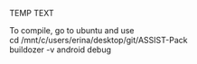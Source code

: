 TEMP TEXT

To compile, go to ubuntu and use \
cd /mnt/c/users/erina/desktop/git/ASSIST-Pack \
buildozer -v android debug 
